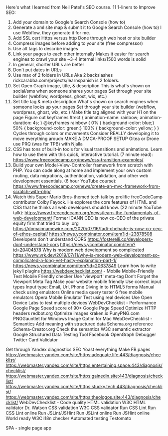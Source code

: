 Here's what I learned from Neil Patel's SEO course.
  11 1-liners to Improve SEO:
  1. Add your domain to Google's Search Console (how to)
  2. Generate a xml site map & submit it to Google Search Console (how to)
    I use Webflow, they generate it for me.
  3. Add SSL cert
    Https versus http
    Done through web host or site builder
  4. Compress images before adding to your site (free compressor)
  5. Use alt tags to describe images
  6. Link your pages to each other internally
    Makes it easier for search engines to crawl your site
    ~3-4 internal links/1500 words is solid
  7. In general, shorter URLs are better
  8. Don't put dates in URLs
  9. Use max of 2 folders in URLs
    Aka 2 backslashes
    rickcarabba.com/projects/learnspanish is 2 folders.
  10. Set Open Graph image, title, & description
    This is what's shown on social/sms when someone shares your pages
    Set through your site builder (webflow, wordpress, ghost, wix, etc.)
  11. Set title tag & meta description
    What's shown on search engines when someone looks up your pages
    Set through your site builder (webflow, wordpress, ghost, wix, etc.)
    Make title tag aligned with your H1 on the page
Figure out keyframes
  #rect {
  animation-name: rainbow;
  animation-duration: 4s;
  }
  @keyframes rainbow {
  0% {
  background-color: blue;}
  50% {
  background-color: green;}
  100% {
  background-color: yellow; }
  }
  Cycles through colors or movements
  Consider REALLY developing it to move everything aroudn
MAKE A DMCA-PROOF SETUP
  Gitea or Drone
  use PRQ (was for TPB) with Njalla
5. CSS has tons of built-in tools for visual transitions and animations. Learn how to use them with this quick, interactive tutorial. (7 minute read): https://www.freecodecamp.org/news/css-transition-examples/
3. Build your own Model-View-Controller framework from scratch with PHP. You can code along at home and implement your own custom routing, data migrations, authentication, validation, and other web development essentials. (6 hour YouTube course): https://www.freecodecamp.org/news/create-an-mvc-framework-from-scratch-with-php/
5. Watch this Super Mario Bros-themed tech talk by prolific freeCodeCamp contributor Colby Fayock. He explores the core features of HTML and CSS that he thinks all web developers should know. (22 minute YouTube talk): https://www.freecodecamp.org/news/learn-the-fundamentals-of-web-development/
Former ICANN CEO is now co-CEO of the private equity firm that tried to buy .org
  https://domainnamewire.com/2020/07/16/fadi-chehade-is-now-co-ceo-of-ethos-capital/
  https://news.ycombinator.com/item?id=23878508
Developers don't understand CORS
  https://fosterelli.co/developers-dont-understand-cors
  https://news.ycombinator.com/item?id=20404578
Why is modern web development so complicated
  https://www.vrk.dev/2019/07/11/why-is-modern-web-development-so-complicated-a-long-yet-hasty-explanation-part-1/
  https://news.ycombinator.com/item?id=20637849
Learn how to write jekyll plugins
https://webdevchecklist.com/ - Mobile
  Mobile-Friendly Test
    Mobile Friendly checker
  Use 'viewport' meta-tag
    Don’t Forget the Viewport Meta Tag
    Make your website mobile friendly
  Use correct input types
    Input type: Email, Url, Phone
    Diving in to HTML5 forms
  Manual check using emulators
    Online media query tester
    6 free mobile emulators
    Opera Mobile Emulator
  Test using real devices
    Use Open Device Labs to test multiple devices
WebDevChecklist - Performance
  Google Page Speed score of 90+
    Google Page Speed
  Optimize HTTP headers
    redbot.org
  Optimize images
    kraken.io
    PunyPNG.com
    PNGGauntlet for Windows
    Image Optim for Mac
WebDevChecklist - Semantics
  Add meaning with structured data
    Schema.org reference
    Schema-Creator.org
  Check the semantics
    W3C semantic extractor
    Google Structured Data Testing Tool
    Facebook OpenGraph Debugger
    Twitter Card Validator











Get through Yandex diagnostics
  SEO
    Yoast everything
    Make FB pages
  https://webmaster.yandex.com/site/https:adequate.life:443/diagnosis/checklist/
  https://webmaster.yandex.com/site/https:entertaining.space:443/diagnosis/checklist/
  https://webmaster.yandex.com/site/https:gainedin.site:443/diagnosis/checklist/
  https://webmaster.yandex.com/site/https:stucky.tech:443/diagnosis/checklist/
  https://webmaster.yandex.com/site/https:theologos.site:443/diagnosis/checklist/
WebDevChecklist - Code quality
  HTML validation
    W3C HTML validator
    Dr. Watson
  CSS validation
    W3C CSS validator
  Run CSS Lint
    Run CSS Lint online
  Run JSLint/JSHint
    Run JSLint online
    Run JSHint online
  World ready
    W3C i18n checker
  Automated testing
    Testomato




SPA - single page app